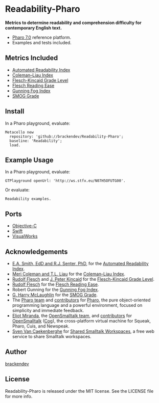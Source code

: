 Readability-Pharo
=================

**Metrics to determine readability and comprehension difficulty for contemporary English text.**

* [Pharo 7.0](http://pharo.org/) reference platform.
* Examples and tests included.

## Metrics Included

* [Automated Readability Index](http://en.wikipedia.org/wiki/Automated_Readability_Index)
* [Coleman–Liau Index](http://en.wikipedia.org/wiki/Coleman–Liau_index)
* [Flesch-Kincaid Grade Level](http://en.wikipedia.org/wiki/Flesch–Kincaid_readability_tests)
* [Flesch Reading Ease](https://en.wikipedia.org/wiki/Flesch–Kincaid_readability_tests#Flesch_reading_ease)
* [Gunning Fog Index](http://en.wikipedia.org/wiki/Gunning_fog_index)
* [SMOG Grade](http://en.wikipedia.org/wiki/SMOG)

## Install

In a Pharo playground, evaluate:

```smalltalk
Metacello new 
  repository: 'github://brackendev/Readability-Pharo';
  baseline: 'Readability';
  load.
```

## Example Usage

In a Pharo playground, evaluate:

```smalltalk
GTPlayground openUrl: 'http://ws.stfx.eu/N07H5OFUTG00'.
```

Or evaluate:

```smalltalk
Readability examples.
```

## Ports

* [Objective-C](http://brackendev.github.io/Readability-Objective-C/)
* [Swift](http://brackendev.github.io/Readability-Swift/)
* [VisualWorks](https://brackendev.github.io/Readability-VisualWorks/)

## Acknowledgements

* [E.A. Smith, EdD and R.J. Senter, PhD](https://apps.dtic.mil/dtic/tr/fulltext/u2/667273.pdf), for the [Automated Readability Index](http://en.wikipedia.org/wiki/Automated_Readability_Index).
* [Meri Coleman and T.L. Liau](https://psycnet.apa.org/record/1975-22007-001) for the [Coleman–Liau Index](http://en.wikipedia.org/wiki/Coleman–Liau_index).
* [Rudolf Flesch](https://en.wikipedia.org/wiki/Rudolf_Flesch) and [J. Peter Kincaid](https://en.wikipedia.org/wiki/J._Peter_Kincaid) for the [Flesch-Kincaid Grade Level](http://en.wikipedia.org/wiki/Flesch–Kincaid_readability_tests).
* [Rudolf Flesch](https://en.wikipedia.org/wiki/Rudolf_Flesch) for the [Flesch Reading Ease](https://en.wikipedia.org/wiki/Flesch–Kincaid_readability_tests#Flesch_reading_ease).
* Robert Gunning for the [Gunning Fog Index](http://en.wikipedia.org/wiki/Gunning_fog_index).
* [G. Harry McLaughlin](https://ogg.osu.edu/media/documents/health_lit/WRRSMOG_Readability_Formula_G._Harry_McLaughlin__1969_.pdf) for the [SMOG Grade](http://en.wikipedia.org/wiki/SMOG).
* The [Pharo team](https://github.com/orgs/pharo-project/people) and [contributors](https://github.com/pharo-project/pharo/graphs/contributors) for [Pharo](http://pharo.org/), the pure object-oriented programming language and a powerful environment, focused on simplicity and immediate feedback.
* [Eliot Miranda](http://www.mirandabanda.org/cogblog/microbio/), the [OpenSmalltalk team](https://github.com/orgs/OpenSmalltalk/people), and [contributors](https://github.com/OpenSmalltalk/opensmalltalk-vm/graphs/contributors) for [OpenSmalltalk](https://github.com/OpenSmalltalk/opensmalltalk-vm) ([Cog](http://www.mirandabanda.org/cogblog/about-cog/)), the cross-platform virtual machine for Squeak, Pharo, Cuis, and Newspeak.
* [Sven Van Caekenberghe](https://github.com/svenvc) for [Shared Smalltalk Workspaces](http://ws.stfx.eu/), a free web service to share Smalltalk workspaces.

## Author

[brackendev](https://www.github.com/brackendev)

## License

Readability-Pharo is released under the MIT license. See the LICENSE file for more info.
